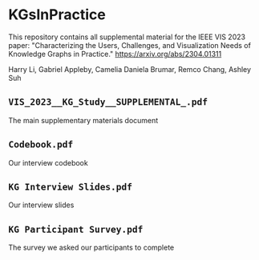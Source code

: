 # KGsInPractice
This repository contains all supplemental material for the IEEE VIS 2023 paper: "Characterizing the Users, Challenges, and Visualization Needs of Knowledge Graphs in Practice." https://arxiv.org/abs/2304.01311

Harry Li, Gabriel Appleby, Camelia Daniela Brumar, Remco Chang, Ashley Suh

## `VIS_2023__KG_Study__SUPPLEMENTAL_.pdf`

The main supplementary materials document

## `Codebook.pdf`
Our interview codebook

## `KG Interview Slides.pdf`
Our interview slides

## `KG Participant Survey.pdf`
The survey we asked our participants to complete